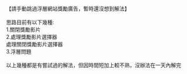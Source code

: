【請手動跳過浮層網站獎勵廣告，暫時還沒想到解法】<br><br>
思路目前有以下幾種:<br>
1.關閉獎勵影片<br>
2.處理獎勵影片選擇器<br>
   處理關閉獎勵影片選擇器<br>
3.浮層問題<br>
<br>
以上幾種都是有嘗試過的解法，但因時間短加上較不熟，沒辦法在一天內解完
